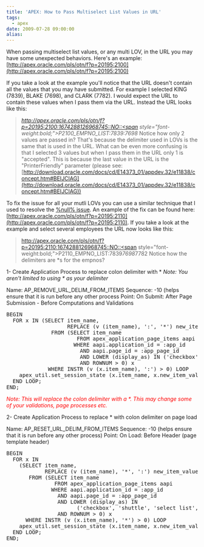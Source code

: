 ```yaml
---
title: 'APEX: How to Pass Multiselect List Values in URL'
tags:
  - apex
date: 2009-07-28 09:00:00
alias:
---
```


When passing multiselect list values, or any multi LOV, in the URL you may have some unexpected behaviors. Here's an example: [http://apex.oracle.com/pls/otn/f?p=20195:2100](http://apex.oracle.com/pls/otn/f?p=20195:2100)

If you take a look at the example you'll notice that the URL doesn't contain all the values that you may have submitted. For example I selected KING (7839), BLAKE (7698), and CLARK (7782). I would expect the URL to contain these values when I pass them via the URL. Instead the URL looks like this:
> <span style="font-style:italic;">http://apex.oracle.com/pls/otn/f?p=20195:2100:1674288126968745::NO::<span style="font-weight:bold;">P2100_EMPNO_LIST:7839:7698</span></span>
Notice how only 2 values are passed in? That's because the delimiter used in LOVs is the same that is used in the URL. What can be even more confusing is that I selected 3 values but when I pass them in the URL only 1 is "accepted". This is because the last value in the URL is the "PrinterFriendly" parameter (please see: [http://download.oracle.com/docs/cd/E14373_01/appdev.32/e11838/concept.htm#BEIJCIAG](http://download.oracle.com/docs/cd/E14373_01/appdev.32/e11838/concept.htm#BEIJCIAG))

To fix the issue for all your mutli LOVs you can use a similar technique that I used to resolve the [%null% issue](http://apex-smb.blogspot.com/2009/07/how-to-resolve-null-issue-in-apex-lovs.html). An example of the fix can be found here: [http://apex.oracle.com/pls/otn/f?p=20195:2110](http://apex.oracle.com/pls/otn/f?p=20195:2110). If you take a look at the example and select several employees the URL now looks like this:
> http://apex.oracle.com/pls/otn/f?p=20195:2110:1674288126968745::NO::<span style="font-weight:bold;">P2110_EMPNO_LIST:7839*7698*7782</span>
Notice how the delimiters are *s for the empnos?

1- Create Application Process to replace colon delimiter with *
<span style="font-style:italic;">Note: You aren't limited to using * as your delimiter</span>

Name: AP_REMOVE_URL_DELIM_FROM_ITEMS
Sequence: -10   (helps ensure that it is run before any other process
Point: On Submit: After Page Submission - Before Computations and Validations

<pre class="brush: sql">
BEGIN
  FOR x IN (SELECT item_name,
                   REPLACE (v (item_name), ':', '*') new_item_value
              FROM (SELECT item_name
                      FROM apex_application_page_items aapi
                     WHERE aapi.application_id = :app_id
                       AND aapi.page_id = :app_page_id
                       AND LOWER (display_as) IN ('checkbox', 'shuttle', 'select list', 'multiselect list') -- Limiting to these types. Can remove if you want to handle all types
                       AND ROWNUM > 0) x
             WHERE INSTR (v (x.item_name), ':') > 0) LOOP
    apex_util.set_session_state (x.item_name, x.new_item_value);
  END LOOP;
END;
</pre>

<span style="font-style:italic;color:red;">Note: This will replace the colon delimiter with a *. This may change some of your validations, page processes etc.</span>

2- Create Application Process to replace * with colon delimiter on page load

Name: AP_RESET_URL_DELIM_FROM_ITEMS
Sequence: -10   (helps ensure that it is run before any other process)
Point: On Load: Before Header (page template header)

<pre class="brush: sql">
BEGIN
  FOR x IN
    (SELECT item_name,
            REPLACE (v (item_name), '*', ':') new_item_value
       FROM (SELECT item_name
               FROM apex_application_page_items aapi
              WHERE aapi.application_id = :app_id
                AND aapi.page_id = :app_page_id
                AND LOWER (display_as) IN
                      ('checkbox', 'shuttle', 'select list', 'multiselect list')   -- Limiting to these types. Can remove if you want
                AND ROWNUM > 0) x
      WHERE INSTR (v (x.item_name), '*') > 0) LOOP
    apex_util.set_session_state (x.item_name, x.new_item_value);
  END LOOP;
END;
</pre>
